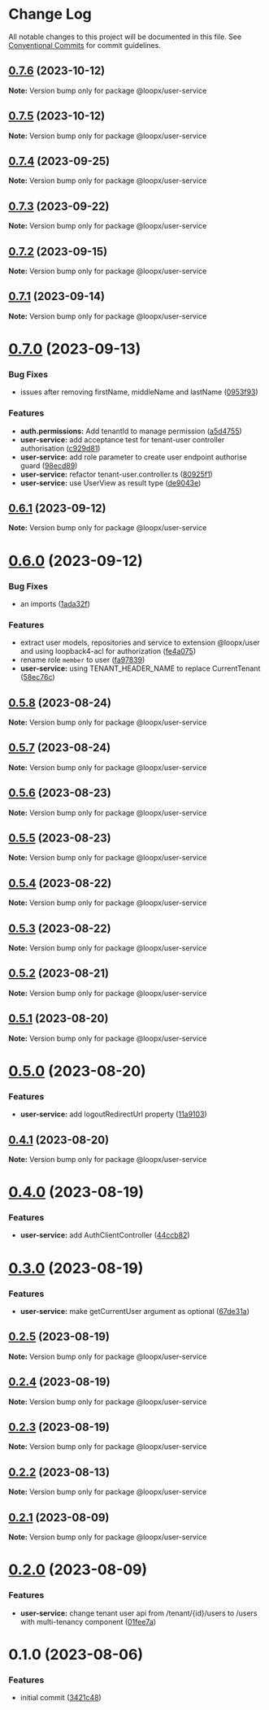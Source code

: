 # Change Log

All notable changes to this project will be documented in this file.
See [Conventional Commits](https://conventionalcommits.org) for commit guidelines.

## [0.7.6](https://github.com/betaly/loopx/compare/@loopx/user-service@0.7.5...@loopx/user-service@0.7.6) (2023-10-12)

**Note:** Version bump only for package @loopx/user-service





## [0.7.5](https://github.com/betaly/loopx/compare/@loopx/user-service@0.7.4...@loopx/user-service@0.7.5) (2023-10-12)

**Note:** Version bump only for package @loopx/user-service





## [0.7.4](https://github.com/betaly/loopx/compare/@loopx/user-service@0.7.3...@loopx/user-service@0.7.4) (2023-09-25)

**Note:** Version bump only for package @loopx/user-service





## [0.7.3](https://github.com/betaly/loopx/compare/@loopx/user-service@0.7.2...@loopx/user-service@0.7.3) (2023-09-22)

**Note:** Version bump only for package @loopx/user-service





## [0.7.2](https://github.com/betaly/loopx/compare/@loopx/user-service@0.7.1...@loopx/user-service@0.7.2) (2023-09-15)

**Note:** Version bump only for package @loopx/user-service





## [0.7.1](https://github.com/betaly/loopx/compare/@loopx/user-service@0.7.0...@loopx/user-service@0.7.1) (2023-09-14)

**Note:** Version bump only for package @loopx/user-service





# [0.7.0](https://github.com/betaly/loopx/compare/@loopx/user-service@0.6.1...@loopx/user-service@0.7.0) (2023-09-13)


### Bug Fixes

* issues after removing firstName, middleName and lastName ([0953f93](https://github.com/betaly/loopx/commit/0953f935653b3ac8d9f6a0090d5c8dc4ce31fb7d))


### Features

* **auth.permissions:** Add tenantId to manage permission ([a5d4755](https://github.com/betaly/loopx/commit/a5d47557e52113acd85631e09735f7609978a99f))
* **user-service:** add acceptance test for tenant-user controller authorisation ([c929d81](https://github.com/betaly/loopx/commit/c929d81811148d6e2f9012ee6b325f3e6b38c3cd))
* **user-service:** add role parameter to create user endpoint authorise guard ([98ecd89](https://github.com/betaly/loopx/commit/98ecd893687aa417c36f8db8f7cff39e60717c38))
* **user-service:** refactor tenant-user.controller.ts ([80925f1](https://github.com/betaly/loopx/commit/80925f123bb40af8e9349d9fb58fbeb15fd12185))
* **user-service:** use UserView as result type ([de9043e](https://github.com/betaly/loopx/commit/de9043e4b1e95b8e22e790b97f776c6af2c4f0f2))





## [0.6.1](https://github.com/betaly/loopx/compare/@loopx/user-service@0.6.0...@loopx/user-service@0.6.1) (2023-09-12)

**Note:** Version bump only for package @loopx/user-service





# [0.6.0](https://github.com/betaly/loopx/compare/@loopx/user-service@0.5.8...@loopx/user-service@0.6.0) (2023-09-12)


### Bug Fixes

* an imports ([1ada32f](https://github.com/betaly/loopx/commit/1ada32ffb2a1492307f29f3896a2c48c490f6ac2))


### Features

* extract user models, repositories and service to extension @loopx/user and using loopback4-acl for authorization ([fe4a075](https://github.com/betaly/loopx/commit/fe4a0757c63538e0f2040d9ab258e4adaa44f034))
* rename role ``member`` to user ([fa97839](https://github.com/betaly/loopx/commit/fa97839462a09c2dc4e0500732c58186b4e0163a))
* **user-service:** using TENANT_HEADER_NAME to replace CurrentTenant ([58ec76c](https://github.com/betaly/loopx/commit/58ec76c3744705117136932af44fd881eff8f717))





## [0.5.8](https://github.com/betaly/loopx/compare/@loopx/user-service@0.5.7...@loopx/user-service@0.5.8) (2023-08-24)

**Note:** Version bump only for package @loopx/user-service





## [0.5.7](https://github.com/betaly/loopx/compare/@loopx/user-service@0.5.6...@loopx/user-service@0.5.7) (2023-08-24)

**Note:** Version bump only for package @loopx/user-service





## [0.5.6](https://github.com/betaly/loopx/compare/@loopx/user-service@0.5.5...@loopx/user-service@0.5.6) (2023-08-23)

**Note:** Version bump only for package @loopx/user-service





## [0.5.5](https://github.com/betaly/loopx/compare/@loopx/user-service@0.5.4...@loopx/user-service@0.5.5) (2023-08-23)

**Note:** Version bump only for package @loopx/user-service





## [0.5.4](https://github.com/betaly/loopx/compare/@loopx/user-service@0.5.3...@loopx/user-service@0.5.4) (2023-08-22)

**Note:** Version bump only for package @loopx/user-service





## [0.5.3](https://github.com/betaly/loopx/compare/@loopx/user-service@0.5.2...@loopx/user-service@0.5.3) (2023-08-22)

**Note:** Version bump only for package @loopx/user-service





## [0.5.2](https://github.com/betaly/loopx/compare/@loopx/user-service@0.5.1...@loopx/user-service@0.5.2) (2023-08-21)

**Note:** Version bump only for package @loopx/user-service





## [0.5.1](https://github.com/betaly/loopx/compare/@loopx/user-service@0.5.0...@loopx/user-service@0.5.1) (2023-08-20)

**Note:** Version bump only for package @loopx/user-service





# [0.5.0](https://github.com/betaly/loopx/compare/@loopx/user-service@0.4.1...@loopx/user-service@0.5.0) (2023-08-20)


### Features

* **user-service:** add logoutRedirectUrl property ([11a9103](https://github.com/betaly/loopx/commit/11a9103c1f63fe3ce1f0c27d09b2ee0b17520a91))





## [0.4.1](https://github.com/betaly/loopx/compare/@loopx/user-service@0.4.0...@loopx/user-service@0.4.1) (2023-08-20)

**Note:** Version bump only for package @loopx/user-service





# [0.4.0](https://github.com/betaly/loopx/compare/@loopx/user-service@0.3.0...@loopx/user-service@0.4.0) (2023-08-19)


### Features

* **user-service:** add AuthClientController ([44ccb82](https://github.com/betaly/loopx/commit/44ccb822cd6da54b5dc07cb1374da91d5e0d88d5))





# [0.3.0](https://github.com/betaly/loopx/compare/@loopx/user-service@0.2.5...@loopx/user-service@0.3.0) (2023-08-19)


### Features

* **user-service:** make getCurrentUser argument as optional ([67de31a](https://github.com/betaly/loopx/commit/67de31a1ac11e1d53260fc7a169fee81a4644733))





## [0.2.5](https://github.com/betaly/loopx/compare/@loopx/user-service@0.2.4...@loopx/user-service@0.2.5) (2023-08-19)

**Note:** Version bump only for package @loopx/user-service





## [0.2.4](https://github.com/betaly/loopx/compare/@loopx/user-service@0.2.3...@loopx/user-service@0.2.4) (2023-08-19)

**Note:** Version bump only for package @loopx/user-service





## [0.2.3](https://github.com/betaly/loopx/compare/@loopx/user-service@0.2.2...@loopx/user-service@0.2.3) (2023-08-19)

**Note:** Version bump only for package @loopx/user-service





## [0.2.2](https://gitr.net/betaly/loopx/compare/@loopx/user-service@0.2.1...@loopx/user-service@0.2.2) (2023-08-13)

**Note:** Version bump only for package @loopx/user-service





## [0.2.1](https://gitr.net/betaly/loopx/compare/@loopx/user-service@0.2.0...@loopx/user-service@0.2.1) (2023-08-09)

**Note:** Version bump only for package @loopx/user-service





# [0.2.0](https://gitr.net/betaly/loopx/compare/@loopx/user-service@0.1.0...@loopx/user-service@0.2.0) (2023-08-09)


### Features

* **user-service:** change tenant user api from /tenant/{id}/users to /users with multi-tenancy component ([01fee7a](https://gitr.net/betaly/loopx/commits/01fee7afc1f5c4d50192fe791f8619e498b198dd))





# 0.1.0 (2023-08-06)


### Features

* initial commit ([3421c48](https://gitr.net/betaly/loopx/commits/3421c48046c094d0f6e1e68a2fbf35b5facd6736))
